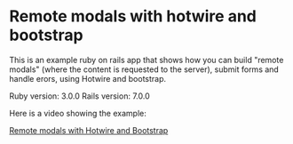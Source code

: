 # Remote modals with hotwire and bootstrap

This is an example ruby on rails app that shows how you can build "remote modals" (where the content is requested to the server), submit forms and handle erors, using Hotwire and bootstrap.

Ruby version: 3.0.0
Rails version: 7.0.0

Here is a video showing the example:

[Remote modals with Hotwire and Bootstrap](https://www.loom.com/share/bcc3514ebafc4665874098bf8386cd1f)
